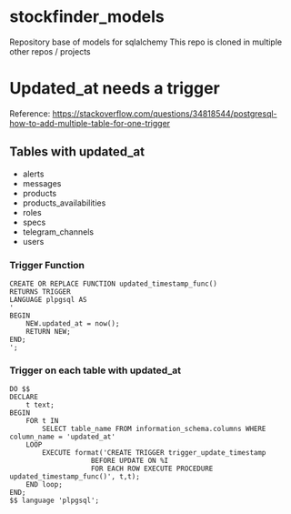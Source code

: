 # stockfinder_models

Repository base of models for sqlalchemy
This repo is cloned in multiple other repos / projects

# Updated_at needs a trigger

Reference: https://stackoverflow.com/questions/34818544/postgresql-how-to-add-multiple-table-for-one-trigger
## Tables with updated_at
- alerts
- messages
- products
- products_availabilities
- roles
- specs
- telegram_channels
- users

### Trigger Function 
```
CREATE OR REPLACE FUNCTION updated_timestamp_func()
RETURNS TRIGGER
LANGUAGE plpgsql AS
'
BEGIN
    NEW.updated_at = now();
    RETURN NEW;
END;
';
```
### Trigger on each table with updated_at

```
DO $$
DECLARE
    t text;
BEGIN
    FOR t IN
        SELECT table_name FROM information_schema.columns WHERE column_name = 'updated_at'
    LOOP
        EXECUTE format('CREATE TRIGGER trigger_update_timestamp
                    BEFORE UPDATE ON %I
                    FOR EACH ROW EXECUTE PROCEDURE updated_timestamp_func()', t,t);
    END loop;
END;
$$ language 'plpgsql';
```